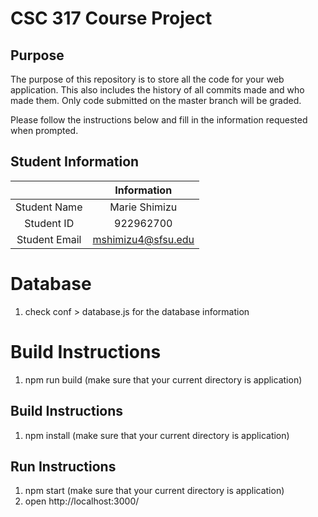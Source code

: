 # CSC 317 Course Project

## Purpose

The purpose of this repository is to store all the code for your web application. This also includes the history of all commits made and who made them. Only code submitted on the master branch will be graded.

Please follow the instructions below and fill in the information requested when prompted.

## Student Information

|               |    Information    |
| :-----------: |  :--------------: |
| Student Name  |    Marie Shimizu  |
|  Student ID   |     922962700     |
| Student Email |mshimizu4@sfsu.edu |

# Database

1. check conf > database.js for the database information

# Build Instructions

1. npm run build (make sure that your current directory is application)

## Build Instructions

1. npm install (make sure that your current directory is application)

## Run Instructions

1. npm start (make sure that your current directory is application)
2. open http://localhost:3000/
